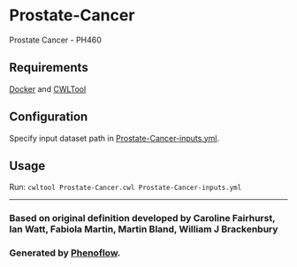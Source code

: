 # Prostate-Cancer

Prostate Cancer - PH460

## Requirements

[Docker](https://docs.docker.com/install/) and [CWLTool](https://github.com/common-workflow-language/cwltool#install)

## Configuration

Specify input dataset path in [Prostate-Cancer-inputs.yml](Prostate-Cancer-inputs.yml).

## Usage

Run: `cwltool Prostate-Cancer.cwl Prostate-Cancer-inputs.yml`

***

### Based on original definition developed by Caroline Fairhurst, Ian Watt, Fabiola Martin, Martin Bland, William J Brackenbury
### Generated by [Phenoflow](https://kclhi.org/phenoflow).
